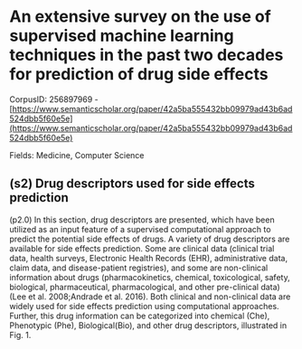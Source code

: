 # An extensive survey on the use of supervised machine learning techniques in the past two decades for prediction of drug side effects

CorpusID: 256897969 - [https://www.semanticscholar.org/paper/42a5ba555432bb09979ad43b6ad524dbb5f60e5e](https://www.semanticscholar.org/paper/42a5ba555432bb09979ad43b6ad524dbb5f60e5e)

Fields: Medicine, Computer Science

## (s2) Drug descriptors used for side effects prediction
(p2.0) In this section, drug descriptors are presented, which have been utilized as an input feature of a supervised computational approach to predict the potential side effects of drugs. A variety of drug descriptors are available for side effects prediction. Some are clinical data (clinical trial data, health surveys, Electronic Health Records (EHR), administrative data, claim data, and disease-patient registries), and some are non-clinical information about drugs (pharmacokinetics, chemical, toxicological, safety, biological, pharmaceutical, pharmacological, and other pre-clinical data) (Lee et al. 2008;Andrade et al. 2016). Both clinical and non-clinical data are widely used for side effects prediction using computational approaches. Further, this drug information can be categorized into chemical (Che), Phenotypic (Phe), Biological(Bio), and other drug descriptors, illustrated in Fig. 1.
